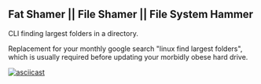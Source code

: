 ## Fat Shamer || File Shamer || File System Hammer

CLI finding largest folders in a directory.

Replacement for your monthly google search "linux find largest folders", which is usually required before updating your morbidly obese hard drive.

[![asciicast](https://asciinema.org/a/Nrn4UX1AtbRIl2Zl3KLdz5qaU.svg)](https://asciinema.org/a/Nrn4UX1AtbRIl2Zl3KLdz5qaU)
